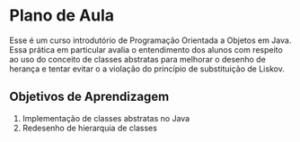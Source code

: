 # Plano de Aula

Esse é um curso introdutório de Programação Orientada a Objetos em Java. Essa prática em particular avalia o entendimento dos alunos com respeito ao uso do conceito de classes abstratas para melhorar o desenho de herança e tentar evitar o a violação do princípio de substituição de Liskov.

## Objetivos de Aprendizagem
1. Implementação de classes abstratas no Java
2. Redesenho de hierarquia de classes